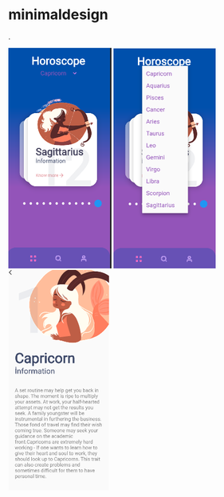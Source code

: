 # minimaldesign

.

![Octocat](https://github.com/emrahseyhan/minimaldesign/blob/main/ss/ss1.PNG) ![Octocat](https://github.com/emrahseyhan/minimaldesign/blob/main/ss/ss2.PNG)
![Octocat](https://github.com/emrahseyhan/minimaldesign/blob/main/ss/ss3.PNG)

